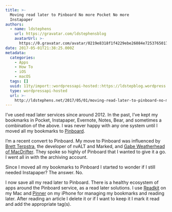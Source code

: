 ```yaml
---
title: >-
  Moving read later to Pinboard No more Pocket No more
  Instapaper
authors:
  - name: ldstephens
    url: https://gravatar.com/ldstephensblog
    avatarUrl: >-
      https://0.gravatar.com/avatar/0219e8318f1f4229ebe26084e7253765017f43ca0c631be37dc6d0b8ad6e40a4?s=96&d=identicon&r=G
date: 2017-05-01T21:38:25.000Z
metadata:
  categories:
    - Apps
    - How To
    - iOS
    - macOS
  tags: []
  uuid: 11ty/import::wordpressapi-hosted::https://ldstepblog.wordpress.com/?p=523
  type: wordpressapi-hosted
  url: >-
    http://ldstephens.net/2017/05/01/moving-read-later-to-pinboard-no-more-pocket-no-more-instapaper/
---
```


I’ve used read later services since around 2012. In the past, I’ve kept my bookmarks in Pocket, Instapaper, Evernote, Notes, Bear, and sometimes a combination of the above. I was never happy with any one system until I moved all my bookmarks to [Pinboard](https://pinboard.in).

I’m a recent convert to Pinboard. My move to Pinboard was influenced by [Brett Terpstra](http://brettterpstra.com/), the developer of nvALT and Marked, and [Gabe Weatherhead of MacDrifter](http://www.macdrifter.com/). They spoke so highly of Pinboard that I wanted to give it a go. I went all in with the archiving account.

Since I moved all my bookmarks to Pinboard I started to wonder if I still needed Instapaper? The answer. No.

I now save all my read later to Pinboard. There is a healthy ecosystem of apps around the Pinboard service, as a read later solutions. I use [Readkit](https://itunes.apple.com/us/app/readkit/id588726889?mt=12&uo=4&at=1000lude) on my Mac and [Pinner](https://itunes.apple.com/us/app/pinner-for-pinboard/id591613202?mt=8&uo=4&at=1000lude) on my iPhone for managing my bookmarks and reading later. After reading an article I delete it or if I want to keep it I mark it read and add the appropriate tag(s).
